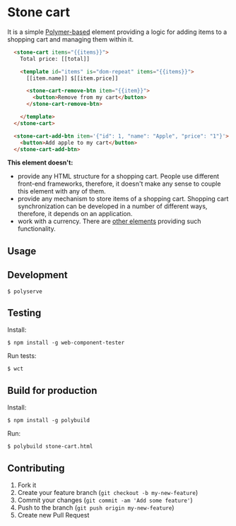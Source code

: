 # Stone cart

It is a simple [Polymer-based](https://www.polymer-project.org) element providing a logic for adding items to a shopping cart and managing them within it.

```html
  <stone-cart items="{{items}}">
    Total price: [[total]]

    <template id="items" is="dom-repeat" items="{{items}}">
      [[item.name]] $[[item.price]]

      <stone-cart-remove-btn item="{{item}}">
        <button>Remove from my cart</button>
      </stone-cart-remove-btn>

    </template>
  </stone-cart>

  <stone-cart-add-btn item='{"id": 1, "name": "Apple", "price": "1"}'>
    <button>Add apple to my cart</button>
  </stone-cart-add-btn>
```

**This element doesn't:**

 - provide any HTML structure for a shopping cart. People use different front-end frameworks, therefore, it doesn't make any sense to couple this element with any of them.
 - provide any mechanism to store items of a shopping cart. Shopping cart synchronization can be developed in a number of different ways, therefore, it depends on an application.
 - work with a currency. There are [other elements](https://customelements.io/search/currency) providing such functionality.

## Usage



## Development

```
$ polyserve
```

## Testing

Install:

```
$ npm install -g web-component-tester
```

Run tests:

```
$ wct
```

## Build for production

Install:

```
$ npm install -g polybuild
```

Run:

```
$ polybuild stone-cart.html
```

## Contributing

1. Fork it
2. Create your feature branch (`git checkout -b my-new-feature`)
3. Commit your changes (`git commit -am 'Add some feature'`)
4. Push to the branch (`git push origin my-new-feature`)
5. Create new Pull Request
